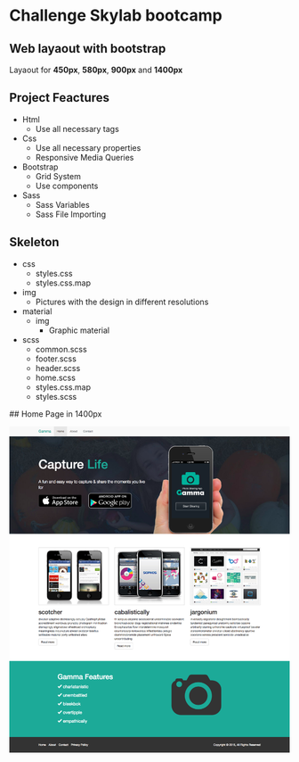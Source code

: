 # Challenge Skylab bootcamp

## Web layaout with bootstrap

Layaout for **450px**, **580px**, **900px** and **1400px**


## Project Feactures

- Html
    - Use all necessary tags
- Css
	- Use all necessary properties
    - Responsive Media Queries
- Bootstrap 
    - Grid System
    - Use components
- Sass 
    - Sass Variables
    - Sass File Importing


## Skeleton

- css
    - styles.css
    - styles.css.map
- img
    - Pictures with the design in different resolutions
- material
	- img
	    - Graphic material
- scss
    - common.scss
    - footer.scss
    - header.scss
    - home.scss
    - styles.css.map
    - styles.scss


## Home Page in 1400px

![img/home-1400](img/home-1400.png)
